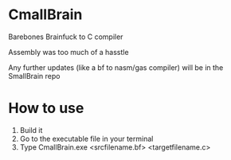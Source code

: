 # CmallBrain
Barebones Brainfuck to C compiler

Assembly was too much of a hasstle

Any further updates (like a bf to nasm/gas compiler) will be in the SmallBrain repo

# How to use
1. Build it
2. Go to the executable file in your terminal
3. Type CmallBrain.exe <srcfilename.bf> <targetfilename.c>
